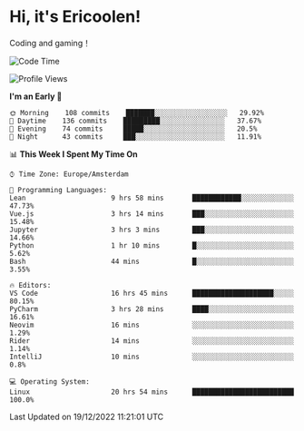 # Hi, it's Ericoolen!
Coding and gaming！

<!--START_SECTION:waka-->
![Code Time](http://img.shields.io/badge/Code%20Time-582%20hrs%2018%20mins-blue)

![Profile Views](http://img.shields.io/badge/Profile%20Views-1-blue)

**I'm an Early 🐤** 

```text
🌞 Morning    108 commits    ███████░░░░░░░░░░░░░░░░░░   29.92% 
🌆 Daytime    136 commits    █████████░░░░░░░░░░░░░░░░   37.67% 
🌃 Evening    74 commits     █████░░░░░░░░░░░░░░░░░░░░   20.5% 
🌙 Night      43 commits     ███░░░░░░░░░░░░░░░░░░░░░░   11.91%

```


📊 **This Week I Spent My Time On** 

```text
⌚︎ Time Zone: Europe/Amsterdam

💬 Programming Languages: 
Lean                     9 hrs 58 mins       ████████████░░░░░░░░░░░░░   47.73% 
Vue.js                   3 hrs 14 mins       ███░░░░░░░░░░░░░░░░░░░░░░   15.48% 
Jupyter                  3 hrs 3 mins        ███░░░░░░░░░░░░░░░░░░░░░░   14.66% 
Python                   1 hr 10 mins        █░░░░░░░░░░░░░░░░░░░░░░░░   5.62% 
Bash                     44 mins             █░░░░░░░░░░░░░░░░░░░░░░░░   3.55%

🔥 Editors: 
VS Code                  16 hrs 45 mins      ████████████████████░░░░░   80.15% 
PyCharm                  3 hrs 28 mins       ████░░░░░░░░░░░░░░░░░░░░░   16.61% 
Neovim                   16 mins             ░░░░░░░░░░░░░░░░░░░░░░░░░   1.29% 
Rider                    14 mins             ░░░░░░░░░░░░░░░░░░░░░░░░░   1.14% 
IntelliJ                 10 mins             ░░░░░░░░░░░░░░░░░░░░░░░░░   0.8%

💻 Operating System: 
Linux                    20 hrs 54 mins      █████████████████████████   100.0%

```


 Last Updated on 19/12/2022 11:21:01 UTC
<!--END_SECTION:waka-->


